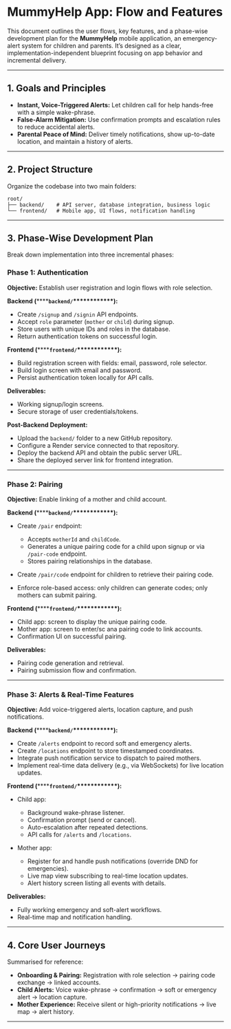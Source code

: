 # MummyHelp App: Flow and Features

This document outlines the user flows, key features, and a phase-wise development plan for the **MummyHelp** mobile application, an emergency-alert system for children and parents. It’s designed as a clear, implementation-independent blueprint focusing on app behavior and incremental delivery.

---

## 1. Goals and Principles

* **Instant, Voice-Triggered Alerts:** Let children call for help hands-free with a simple wake-phrase.
* **False-Alarm Mitigation:** Use confirmation prompts and escalation rules to reduce accidental alerts.
* **Parental Peace of Mind:** Deliver timely notifications, show up-to-date location, and maintain a history of alerts.

---

## 2. Project Structure

Organize the codebase into two main folders:

```
root/
├── backend/    # API server, database integration, business logic
└── frontend/   # Mobile app, UI flows, notification handling
```

---

## 3. Phase-Wise Development Plan

Break down implementation into three incremental phases:

### Phase 1: Authentication

**Objective:** Establish user registration and login flows with role selection.

**Backend (********`backend/`****\*\*\*\*\*\*\*\*):**

* Create `/signup` and `/signin` API endpoints.
* Accept `role` parameter (`mother` or `child`) during signup.
* Store users with unique IDs and roles in the database.
* Return authentication tokens on successful login.

**Frontend (********`frontend/`****\*\*\*\*\*\*\*\*):**

* Build registration screen with fields: email, password, role selector.
* Build login screen with email and password.
* Persist authentication token locally for API calls.

**Deliverables:**

* Working signup/login screens.
* Secure storage of user credentials/tokens.

**Post-Backend Deployment:**

* Upload the `backend/` folder to a new GitHub repository.
* Configure a Render service connected to that repository.
* Deploy the backend API and obtain the public server URL.
* Share the deployed server link for frontend integration.

---

### Phase 2: Pairing

**Objective:** Enable linking of a mother and child account.

**Backend (********`backend/`****\*\*\*\*\*\*\*\*):**

* Create `/pair` endpoint:

  * Accepts `motherId` and `childCode`.
  * Generates a unique pairing code for a child upon signup or via `/pair-code` endpoint.
  * Stores pairing relationships in the database.
* Create `/pair/code` endpoint for children to retrieve their pairing code.
* Enforce role-based access: only children can generate codes; only mothers can submit pairing.

**Frontend (********`frontend/`****\*\*\*\*\*\*\*\*):**

* Child app: screen to display the unique pairing code.
* Mother app: screen to enter/sc ana pairing code to link accounts.
* Confirmation UI on successful pairing.

**Deliverables:**

* Pairing code generation and retrieval.
* Pairing submission flow and confirmation.

---

### Phase 3: Alerts & Real-Time Features

**Objective:** Add voice-triggered alerts, location capture, and push notifications.

**Backend (********`backend/`****\*\*\*\*\*\*\*\*):**

* Create `/alerts` endpoint to record soft and emergency alerts.
* Create `/locations` endpoint to store timestamped coordinates.
* Integrate push notification service to dispatch to paired mothers.
* Implement real-time data delivery (e.g., via WebSockets) for live location updates.

**Frontend (********`frontend/`****\*\*\*\*\*\*\*\*):**

* Child app:

  * Background wake-phrase listener.
  * Confirmation prompt (send or cancel).
  * Auto-escalation after repeated detections.
  * API calls for `/alerts` and `/locations`.
* Mother app:

  * Register for and handle push notifications (override DND for emergencies).
  * Live map view subscribing to real-time location updates.
  * Alert history screen listing all events with details.

**Deliverables:**

* Fully working emergency and soft-alert workflows.
* Real-time map and notification handling.

---

## 4. Core User Journeys

Summarised for reference:

* **Onboarding & Pairing:** Registration with role selection → pairing code exchange → linked accounts.
* **Child Alerts:** Voice wake-phrase → confirmation → soft or emergency alert → location capture.
* **Mother Experience:** Receive silent or high-priority notifications → live map → alert history.

---